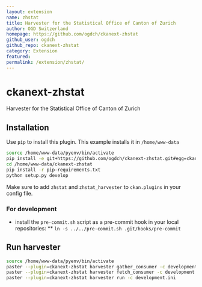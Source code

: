 ```yaml
---
layout: extension
name: zhstat
title: Harvester for the Statistical Office of Canton of Zurich
author: OGD Switzerland
homepage: https://github.com/ogdch/ckanext-zhstat
github_user: ogdch
github_repo: ckanext-zhstat
category: Extension
featured: 
permalink: /extension/zhstat/
---
```



ckanext-zhstat
==============

Harvester for the Statistical Office of Canton of Zurich

Installation
------------

Use `pip` to install this plugin. This example installs it in
`/home/www-data`

``` bash
source /home/www-data/pyenv/bin/activate
pip install -e git+https://github.com/ogdch/ckanext-zhstat.git#egg=ckanext-zhstat --src /home/www-data
cd /home/www-data/ckanext-zhstat
pip install -r pip-requirements.txt
python setup.py develop
```

Make sure to add `zhstat` and `zhstat_harvester` to `ckan.plugins` in
your config file.

### For development

-   install the `pre-commit.sh` script as a pre-commit hook in your
    local repositories: \*\*
    `ln -s ../../pre-commit.sh .git/hooks/pre-commit`

Run harvester
-------------

``` bash
source /home/www-data/pyenv/bin/activate
paster --plugin=ckanext-zhstat harvester gather_consumer -c development.ini &
paster --plugin=ckanext-zhstat harvester fetch_consumer -c development.ini &
paster --plugin=ckanext-zhstat harvester run -c development.ini
```

